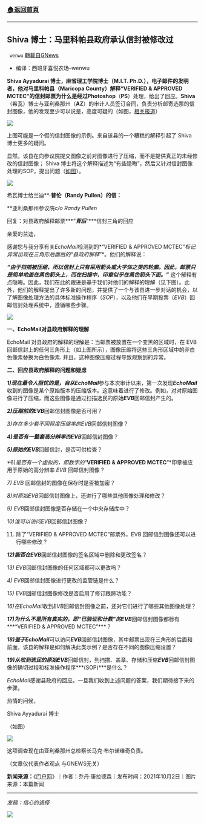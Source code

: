 ###  [:house:返回首頁](https://github.com/ourhimalayas/txt)
---


## Shiva 博士：马里科帕县政府承认信封被修改过
` wenwu` [轉載自GNews](https://gnews.org/zh-hans/1570914/)

- 编译：西班牙喜悦农场–wenwu


**Shiva Ayyadurai **博士，麻省理工学院博士（**M.I.T. Ph.D.**），电子邮件的发明者，他对马里科帕县（**Maricopa County**）解释**“VERIFIED & APPROVED MCTEC”**的信封邮票为什么是经过**Photoshop**（**PS**）处理，给出了回应。**Shiva**（希瓦）博士与亚利桑那州（**AZ**）的审计人员签订合同，负责分析邮寄选票的信封图像，他的发现至少可以说是，高度可疑的（如图，[相关报道](https://www.thegatewaypundit.com/2021/09/dr-shiva-az-senate-hearing-17000-total-duplicate-ballots-votes-voted-arizona-1-5-times-bidens-winning-margin/)）

![](https://assets.gnews.org/wp-content/uploads/2021/10/unknown-11.png)

上图可能是一个假的信封图像的示例。来自该县的一个糟糕的解释引起了 Shiva 博士更多的疑问。

显然，该县在向参议院提交图像之前对图像进行了压缩，而不是提供真正的未经修改的信封图像； Shiva 博士将这个解释描述为“有些隐晦”，然后又针对信封图像处理的SOP，提出问题（[如图](https://twitter.com/christina_bobb/status/1444292301275246597?ref_src=twsrc%5Etfw%7Ctwcamp%5Etweetembed%7Ctwterm%5E1444292301275246597%7Ctwgr%5E%7Ctwcon%5Es1_&amp;ref_url=https://www.thegatewaypundit.com/2021/10/dr-shiva-responds-maricopa-county-envelope-explanation-county-admits-images-modified-delivery/)）。

![](https://assets.gnews.org/wp-content/uploads/2021/10/unknown-12.png)

希瓦博士给兰迪**·**普伦（**Randy Pullen**）的信：**

**亚利桑那州参议院*c/o Randy Pullen*

回复：对县政府解释邮票***“***背后***”***信封三角的回应

亲爱的兰迪，

感谢您与我分享有关*EchoMail*检测到的*“VERIFIED & APPROVED MCTEC”*标记异常出现在三角形后面后的*“*县政府解释*”*。他们的解释说：

***“***由于扫描被压缩，所以信封上只有采用箭头或大字体之类的轮廓。因此，邮票只是简单地盖在黑色箭头上，而在扫描中，印章似乎在黑色箭头下面。***”*** 这个解释有点隐晦。因此，我们在此的跟进是基于我们对他们的解释的理解（见下图）。此外，他们的解释提出了许多新的问题，并提供了一个与该县进一步对话的机会，以了解图像处理方法的具体标准操作程序（*SOP*），以及他们在早期投票（*EVB*）回邮信封处理系统中，遵循哪些步骤。

![](https://assets.gnews.org/wp-content/uploads/2021/10/unknown-13.png)

**一、EchoMail对县政府解释的理解**

EchoMail 对县政府的解释的理解是：当邮票被放置在一个变黑的区域时，在 EVB 回邮信封上的任何三角形上（如上图所示），图像压缩将这些三角形区域中的非白色像素替换为白色像素. 并且，这种图像压缩过程导致观察到的异常。

**二、回应县政府解释的问题和疑虑**

***1)***现在最令人担忧的是，自从***EchoMail***参与本次审计以来，第一次发现***EchoMail***收到的图像是某个原始版本的压缩版本。这意味着进行了修改。例如，对对原始图像进行了压缩，而这些图像是通过扫描选民的原始***EVB***回邮信封产生的。

***2)***压缩前的***EVB***回邮信封图像是否可用？

*3)*存在多少套不同程度压缩率的*EVB*回邮信封图像？

***4)***是否有一整套高分辨率的***EVB***回邮信封图像？

***5)***原始的***EVB***回邮信封，是否可供检查？

*6)*是否有一个虚拟的，即数字的*“**VERIFIED & APPROVED MCTEC**”*印章被应用于原始的高分辨率 *EVB* 回邮信封图像？

*7) EVB* 回邮信封的图像在保存时是否被加密？

*8)*对原始*EVB*回邮信封图像上，还进行了哪些其他图像处理和修改？

*9) EVB*回邮信封图像是否存储在一个中央存储库中？

*10)*谁可以访问*EVB*回邮信封图像？

11) 除了“VERIFIED & APPROVED MCTEC”邮票外，EVB 回邮信封图像还可以进行哪些修改？

***12)***能否在***EVB***回邮信封图像的签名区域中删除和更改签名？

*13) EVB*回邮信封图像的任何区域都可以更改吗？

*4) EVB*回邮信封图像进行更改的监管链是什么？

*15) EVB*回邮信封图像修改是否启用了修订跟踪功能？

*16)*在*EchoMail*收到*EVB*回邮信封图像之前，还对它们进行了哪些其他图像处理？

***17)***为什么不是所有真实的，即***“***已验证和计数***”***的***EVB***回邮信封图像都标有***“VERIFIED & APPROVED MCTEC”***？

***18)***鉴于***EchoMail***可以访问***EVB***回邮信封图像，其中邮票出现在三角形的后面和前面，该县的解释是如何解决此类示例？是否存在不同的图像压缩设置？

***19)***从收到选民的原始***EVB***回邮信封，到扫描、盖章、存储和压缩***EVB***回邮信封图像的确切过程和标准操作程序***(SOP)***是什么？

*EchoMail*感谢县政府的回应。一旦我们收到上述问题的答案，我们期待接下来的步骤。

热情的问候，

Shiva Ayyadurai 博士

（如图）

![](https://assets.gnews.org/wp-content/uploads/2021/10/unknown-14.png)

这项调查现在由亚利桑那州总检察长马克·布尔诺维奇负责。

（文章仅代表作者观点 与GNEWS无关）

**新闻来源：**《[门户网](https://www.thegatewaypundit.com/2021/10/dr-shiva-responds-maricopa-county-envelope-explanation-county-admits-images-modified-delivery/)》｜作者：乔丹·康拉德森｜发布时间：2021年10月2日｜图片来源：本篇新闻

* * *

*发稿：信心的选择*

![](https://assets.gnews.org/wp-content/uploads/2021/10/GNEWS_CH.-1.jpeg)
